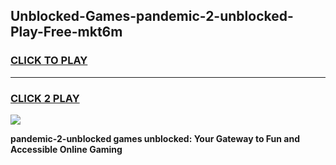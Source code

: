
## Unblocked-Games-pandemic-2-unblocked-Play-Free-mkt6m
<h3>
<a href="https://premium76.site?title=pandemic-2-unblocked&ref=12A">CLICK TO PLAY</a></h3>
<hr>

<h3>
<a href="https://premium76.site?title=pandemic-2-unblocked&ref=12A">CLICK 2 PLAY</a>
  
</h3>

<a href="https://premium76.site?title=pandemic-2-unblocked&ref=12A"><img src="https://clearcache.store/games.png"></a>


**pandemic-2-unblocked games unblocked: Your Gateway to Fun and Accessible Online Gaming**
